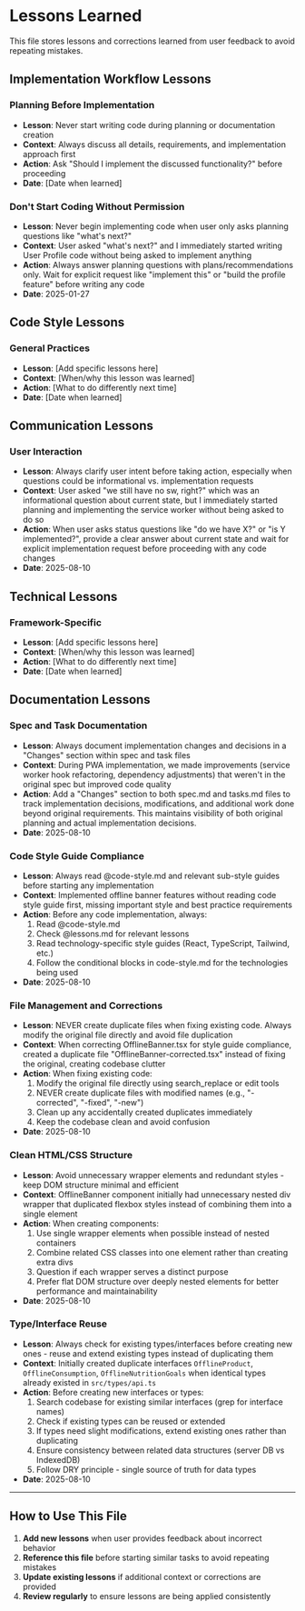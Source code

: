 # Lessons Learned

This file stores lessons and corrections learned from user feedback to avoid repeating mistakes.

## Implementation Workflow Lessons

### Planning Before Implementation

- **Lesson**: Never start writing code during planning or documentation creation
- **Context**: Always discuss all details, requirements, and implementation approach first
- **Action**: Ask "Should I implement the discussed functionality?" before proceeding
- **Date**: [Date when learned]

### Don't Start Coding Without Permission

- **Lesson**: Never begin implementing code when user only asks planning questions like "what's next?"
- **Context**: User asked "what's next?" and I immediately started writing User Profile code without being asked to implement anything
- **Action**: Always answer planning questions with plans/recommendations only. Wait for explicit request like "implement this" or "build the profile feature" before writing any code
- **Date**: 2025-01-27

## Code Style Lessons

### General Practices

- **Lesson**: [Add specific lessons here]
- **Context**: [When/why this lesson was learned]
- **Action**: [What to do differently next time]
- **Date**: [Date when learned]

## Communication Lessons

### User Interaction

- **Lesson**: Always clarify user intent before taking action, especially when questions could be informational vs. implementation requests
- **Context**: User asked "we still have no sw, right?" which was an informational question about current state, but I immediately started planning and implementing the service worker without being asked to do so
- **Action**: When user asks status questions like "do we have X?" or "is Y implemented?", provide a clear answer about current state and wait for explicit implementation request before proceeding with any code changes
- **Date**: 2025-08-10

## Technical Lessons

### Framework-Specific

- **Lesson**: [Add specific lessons here]
- **Context**: [When/why this lesson was learned]
- **Action**: [What to do differently next time]
- **Date**: [Date when learned]

## Documentation Lessons

### Spec and Task Documentation

- **Lesson**: Always document implementation changes and decisions in a "Changes" section within spec and task files
- **Context**: During PWA implementation, we made improvements (service worker hook refactoring, dependency adjustments) that weren't in the original spec but improved code quality
- **Action**: Add a "Changes" section to both spec.md and tasks.md files to track implementation decisions, modifications, and additional work done beyond original requirements. This maintains visibility of both original planning and actual implementation decisions.
- **Date**: 2025-08-10

### Code Style Guide Compliance

- **Lesson**: Always read @code-style.md and relevant sub-style guides before starting any implementation
- **Context**: Implemented offline banner features without reading code style guide first, missing important style and best practice requirements
- **Action**: Before any code implementation, always:
  1. Read @code-style.md
  2. Check @lessons.md for relevant lessons
  3. Read technology-specific style guides (React, TypeScript, Tailwind, etc.)
  4. Follow the conditional blocks in code-style.md for the technologies being used
- **Date**: 2025-08-10

### File Management and Corrections

- **Lesson**: NEVER create duplicate files when fixing existing code. Always modify the original file directly and avoid file duplication
- **Context**: When correcting OfflineBanner.tsx for style guide compliance, created a duplicate file "OfflineBanner-corrected.tsx" instead of fixing the original, creating codebase clutter
- **Action**: When fixing existing code:
  1. Modify the original file directly using search_replace or edit tools
  2. NEVER create duplicate files with modified names (e.g., "-corrected", "-fixed", "-new")
  3. Clean up any accidentally created duplicates immediately
  4. Keep the codebase clean and avoid confusion
- **Date**: 2025-08-10

### Clean HTML/CSS Structure

- **Lesson**: Avoid unnecessary wrapper elements and redundant styles - keep DOM structure minimal and efficient
- **Context**: OfflineBanner component initially had unnecessary nested div wrapper that duplicated flexbox styles instead of combining them into a single element
- **Action**: When creating components:
  1. Use single wrapper elements when possible instead of nested containers
  2. Combine related CSS classes into one element rather than creating extra divs
  3. Question if each wrapper serves a distinct purpose
  4. Prefer flat DOM structure over deeply nested elements for better performance and maintainability
- **Date**: 2025-08-10

### Type/Interface Reuse

- **Lesson**: Always check for existing types/interfaces before creating new ones - reuse and extend existing types instead of duplicating them
- **Context**: Initially created duplicate interfaces `OfflineProduct`, `OfflineConsumption`, `OfflineNutritionGoals` when identical types already existed in `src/types/api.ts`
- **Action**: Before creating new interfaces or types:
  1. Search codebase for existing similar interfaces (grep for interface names)
  2. Check if existing types can be reused or extended
  3. If types need slight modifications, extend existing ones rather than duplicating
  4. Ensure consistency between related data structures (server DB vs IndexedDB)
  5. Follow DRY principle - single source of truth for data types
- **Date**: 2025-08-10

---

## How to Use This File

1. **Add new lessons** when user provides feedback about incorrect behavior
2. **Reference this file** before starting similar tasks to avoid repeating mistakes
3. **Update existing lessons** if additional context or corrections are provided
4. **Review regularly** to ensure lessons are being applied consistently
